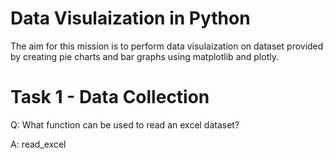 # Data Visulaization in Python

The aim for this mission  is to perform data visulaization on dataset provided by creating pie charts and bar graphs using matplotlib and plotly.

# Task 1 - Data Collection
Q: What function can be used to read an excel dataset?

A: read_excel
